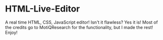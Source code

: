 # HTML-Live-Editor
A real time HTML, CSS, JavaScript editor! Isn't it flawless? Yes it is! Most of the credits go to MotiQResearch for the functionality, but I made the rest! Enjoy!

